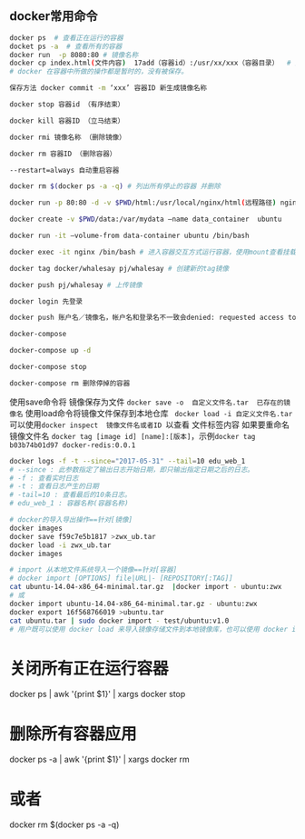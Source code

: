 ## docker常用命令
```sh
docker ps  # 查看正在运行的容器
docket ps -a  # 查看所有的容器
docker run  -p 8080:80 # 镜像名称
docker cp index.html(文件内容)  17add（容器id）:/usr/xx/xxx（容器目录）  # 拷贝文件 docker cp不会持久化保存
# docker 在容器中所做的操作都是暂时的，没有被保存。

保存方法 docker commit -m ‘xxx’ 容器ID 新生成镜像名称

docker stop 容器id （有序结束）

docker kill 容器ID （立马结束）

docker rmi 镜像名称 （删除镜像）

docker rm 容器ID （删除容器）

--restart=always 自动重启容器

docker rm $(docker ps -a -q) # 列出所有停止的容器 并删除

docker run -p 80:80 -d -v $PWD/html:/usr/local/nginx/html(远程路径) nginx（镜像名称）

docker create -v $PWD/data:/var/mydata —name data_container  ubuntu

docker run -it —volume-from data-container ubuntu /bin/bash

docker exec -it nginx /bin/bash # 进入容器交互方式运行容器，使用mount查看挂载情况

docker tag docker/whalesay pj/whalesay # 创建新的tag镜像

docker push pj/whalesay # 上传镜像

docker login 先登录

docker push 账户名／镜像名，帐户名和登录名不一致会denied: requested access to the resource is denied

docker-compose

docker-compose up -d

docker-compose stop

docker-compose rm 删除停掉的容器
```

使用save命令将 镜像保存为文件 `docker save -o  自定义文件名.tar  已存在的镜像名`
使用load命令将镜像文件保存到本地仓库 ` docker load -i 自定义文件名.tar`
可以使用`docker inspect  镜像文件名或者ID `以查看 文件标签内容
如果要重命名镜像文件名 `docker tag [image id] [name]:[版本]`，示例`docker tag b03b74b01d97 docker-redis:0.0.1`


```sh
docker logs -f -t --since="2017-05-31" --tail=10 edu_web_1
# --since : 此参数指定了输出日志开始日期，即只输出指定日期之后的日志。
# -f : 查看实时日志
# -t : 查看日志产生的日期
# -tail=10 : 查看最后的10条日志。
# edu_web_1 : 容器名称(容器名称)
```

```sh
# docker的导入导出操作==针对[镜像]
docker images
docker save f59c7e5b1817 >zwx_ub.tar
docker load -i zwx_ub.tar
docker images

# import 从本地文件系统导入一个镜像==针对[容器]
# docker import [OPTIONS] file|URL|- [REPOSITORY[:TAG]]
cat ubuntu-14.04-x86_64-minimal.tar.gz  |docker import - ubuntu:zwx
# 或
docker import ubuntu-14.04-x86_64-minimal.tar.gz - ubuntu:zwx
docker export 16f568766019 >ubuntu.tar
cat ubuntu.tar | sudo docker import - test/ubuntu:v1.0
# 用户既可以使用 docker load 来导入镜像存储文件到本地镜像库，也可以使用 docker import 来导入一个容器快照到本地镜像库。这两者的区别在于容器快照文件将丢弃所有的历史记录和元数据信息（即仅保存容器当时的快照状态），而镜像存储文件将保存完整记录，体积也要大。此外，从容器快照文件导入时可以重新指定标签等元数据信息。
```


# 关闭所有正在运行容器
docker ps | awk  '{print $1}' | xargs docker stop

# 删除所有容器应用
docker ps -a | awk  '{print $1}' | xargs docker rm
# 或者
docker rm $(docker ps -a -q)
